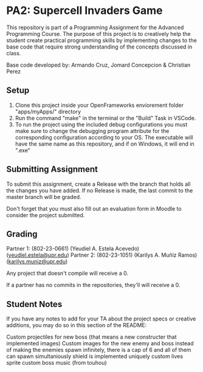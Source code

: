 # PA2: Supercell Invaders Game
This repository is part of a Programming Assignment for the Advanced Programming Course. 
The purpose of this project is to creatively help the student create practical programming skills by implementing changes to the base code that require strong understanding of the concepts discussed in class.

Base code developed by: Armando Cruz, Jomard Concepcion & Christian Perez

## Setup
1. Clone this project inside your OpenFrameworks enviorement folder "apps/myApps/" directory
2. Run the command "make" in the terminal or the "Build" Task in VSCode.
3. To run the project using the included debug configurations you must make sure to change the debugging program attribute for the corresponding configuration according to your OS. The executable will have the same name as this repository, and if on Windows, it 
will end in ".exe"

## Submitting Assignment
To submit this assignment, create a Release with the branch that holds all the changes you have added. If no Release is made, the last commit to the master branch will be graded.

Don't forget that you must also fill out an evaluation form in Moodle to consider the project submitted.

## Grading

Partner 1: (802-23-0661) (Yeudiel A. Estela Acevedo) (yeudiel.estela@upr.edu)
Partner 2: (802-23-1051) (Karilys A. Muñiz Ramos) (karilys.muniz@upr.edu)

Any project that doesn't compile will receive a 0.

If a partner has no commits in the repositories, they'll will receive a 0.

## Student Notes
If you have any notes to add for your TA about the project specs or creative additions, you may do so in this section of the README:

Custom projectiles for new boss (that means a new constructer that implemented images)
Custom images for the new enemy and boss
instead of making the enemies spawn infinitely, there is a cap of 6 and all of them can spawn simultaniously
shield is implemented uniquely 
custom lives sprite
custom boss music (from touhou)
